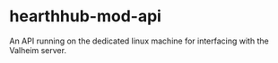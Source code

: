 # hearthhub-mod-api
An API running on the dedicated linux machine for interfacing with the Valheim server.
